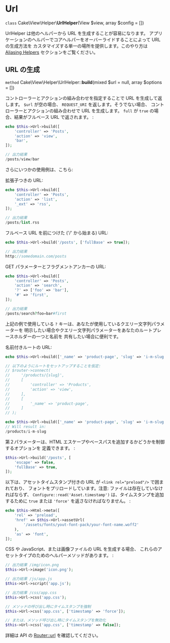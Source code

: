 # Url

`class` Cake\\View\\Helper\\**UrlHelper**(View $view, array $config = [])

UrlHelper は他のヘルパーから URL を生成することが容易になります。
アプリケーションのヘルパーでコアヘルパーをオーバーライドすることによって URL の生成方法を
カスタマイズする単一の場所を提供します。このやり方は [Aliasing Helpers](../../views/helpers#aliasing-helpers)
セクションをご覧ください。

## URL の生成

`method` Cake\\View\\Helper\\UrlHelper::**build**(mixed $url = null, array $options = [])

コントローラーとアクションの組み合わせを指定することで URL を生成して返します。
`$url` が空の場合、 `REQUEST_URI` を返します。そうでない場合、
コントローラーとアクションの組み合わせで URL を生成します。
`full` が `true` の場合、結果がフルベース URL で返されます。 :

``` php
echo $this->Url->build([
    'controller' => 'Posts',
    'action' => 'view',
    'bar',
]);

// 出力結果
/posts/view/bar
```

さらにいつかの使用例は、こちら:

拡張子つきの URL:

``` php
echo $this->Url->build([
    'controller' => 'Posts',
    'action' => 'list',
    '_ext' => 'rss',
]);

// 出力結果
/posts/list.rss
```

フルベース URL を前につけた ('/' から始まる) URL:

``` php
echo $this->Url->build('/posts', ['fullBase' => true]);

// 出力結果
http://somedomain.com/posts
```

GET パラメーターとフラグメントアンカーの URL:

``` php
echo $this->Url->build([
    'controller' => 'Posts',
    'action' => 'search',
    '?' => ['foo' => 'bar'],
    '#' => 'first',
]);

// 出力結果
/posts/search?foo=bar#first
```

上記の例で使用している `?` キーは、あなたが使用しているクエリー文字列パラメーターを
明示したい場合やクエリー文字列パラメーターをあなたのルートプレースホルダーの一つと名前を
共有したい場合に便利です。

名前付きルートの URL:

``` php
echo $this->Url->build(['_name' => 'product-page', 'slug' => 'i-m-slug']);

// 以下のようにルートをセットアップすることを仮定:
// $router->connect(
//     '/products/{slug}',
//     [
//         'controller' => 'Products',
//         'action' => 'view',
//     ],
//     [
//         '_name' => 'product-page',
//     ]
// );

echo $this->Url->build(['_name' => 'product-page', 'slug' => 'i-m-slug']);
// Will result in:
/products/i-m-slug
```

第２パラメーターは、HTML エスケープやベースパスを追加するかどうかを制御するオプションを
定義できます。 :

``` php
$this->Url->build('/posts', [
    'escape' => false,
    'fullBase' => true,
]);
```

以下は、アセットタイムスタンプ付きの URL が `<link rel="preload"/>` で囲まれており、
フォントをプリロードしています。注意: ファイルは存在していなければならず、
`Configure::read('Asset.timestamp')` は、タイムスタンプを追加するために
`true` または `'force'` を返さなければなりません。 :

``` php
echo $this->Html->meta([
    'rel' => 'preload',
    'href' => $this->Url->assetUrl(
        '/assets/fonts/yout-font-pack/your-font-name.woff2'
    ),
    'as' => 'font',
]);
```

CSS や JavaScript、または画像ファイルの URL を生成する場合、
これらのアセットタイプのためのヘルパーメソッドがあります。 :

``` php
// 出力結果 /img/icon.png
$this->Url->image('icon.png');

// 出力結果 /js/app.js
$this->Url->script('app.js');

// 出力結果 /css/app.css
$this->Url->css('app.css');

// メソッドの呼び出し時にタイムスタンプを強制
$this->Url->css('app.css', ['timestamp' => 'force']);

// または、メソッド呼び出し時にタイムスタンプを無効化
$this->Url->css('app.css', ['timestamp' => false]);
```

詳細は API の
[Router::url](https://api.cakephp.org/4.x/class-Cake.Routing.Router.html#_url)
を確認してください。
